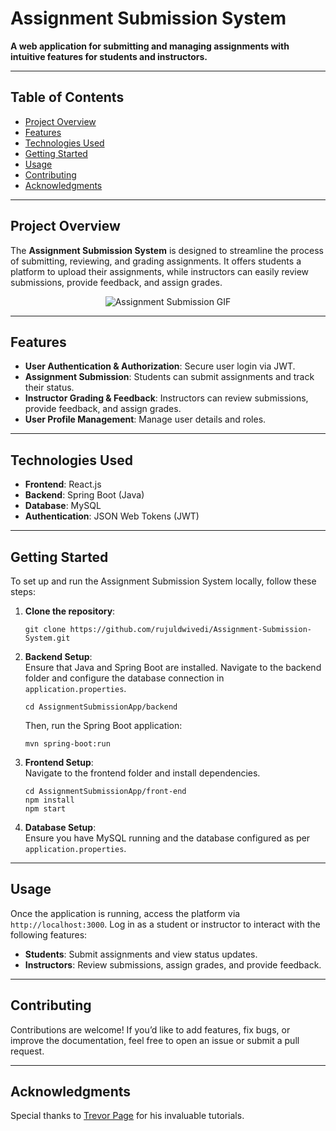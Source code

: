 # Assignment Submission System

**A web application for submitting and managing assignments with intuitive features for students and instructors.**

---

## Table of Contents

- [Project Overview](#project-overview)
- [Features](#features)
- [Technologies Used](#technologies-used)
- [Getting Started](#getting-started)
- [Usage](#usage)
- [Contributing](#contributing)
- [Acknowledgments](#acknowledgments)

---

## Project Overview

The **Assignment Submission System** is designed to streamline the process of submitting, reviewing, and grading assignments. It offers students a platform to upload their assignments, while instructors can easily review submissions, provide feedback, and assign grades.

<p align="center">
  <img src="AssignmentSubmissionApp/front-end/src/assignment-gif.gif" alt="Assignment Submission GIF" />
</p>

---

## Features

- **User Authentication & Authorization**: Secure user login via JWT.
- **Assignment Submission**: Students can submit assignments and track their status.
- **Instructor Grading & Feedback**: Instructors can review submissions, provide feedback, and assign grades.
- **User Profile Management**: Manage user details and roles.

---

## Technologies Used

- **Frontend**: React.js
- **Backend**: Spring Boot (Java)
- **Database**: MySQL
- **Authentication**: JSON Web Tokens (JWT)

---

## Getting Started

To set up and run the Assignment Submission System locally, follow these steps:

1. **Clone the repository**:  
   ```
   git clone https://github.com/rujuldwivedi/Assignment-Submission-System.git
   ```

2. **Backend Setup**:  
   Ensure that Java and Spring Boot are installed. Navigate to the backend folder and configure the database connection in `application.properties`.

   ```
   cd AssignmentSubmissionApp/backend
   ```

   Then, run the Spring Boot application:

   ```
   mvn spring-boot:run
   ```

3. **Frontend Setup**:  
   Navigate to the frontend folder and install dependencies.

   ```
   cd AssignmentSubmissionApp/front-end
   npm install
   npm start
   ```

4. **Database Setup**:  
   Ensure you have MySQL running and the database configured as per `application.properties`.

---

## Usage

Once the application is running, access the platform via `http://localhost:3000`. Log in as a student or instructor to interact with the following features:

- **Students**: Submit assignments and view status updates.
- **Instructors**: Review submissions, assign grades, and provide feedback.

---

## Contributing

Contributions are welcome! If you’d like to add features, fix bugs, or improve the documentation, feel free to open an issue or submit a pull request.

---

## Acknowledgments

Special thanks to [Trevor Page](https://www.youtube.com/watch?v=xuOuzLWQy3A&list=PL2OrQJM8zmZ2-O_rM2Ju9zYMbY8Ta-8I4) for his invaluable tutorials.
